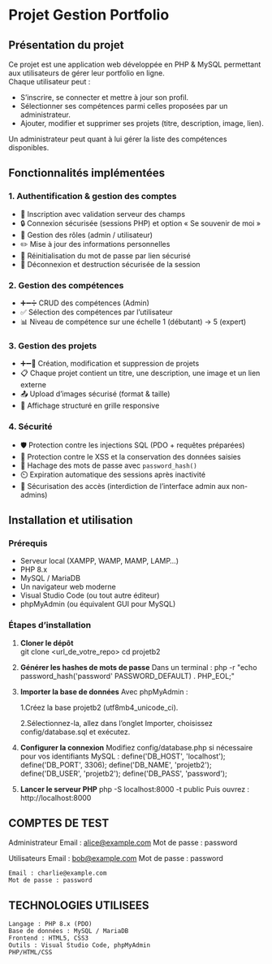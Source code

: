 # Projet Gestion Portfolio 


## Présentation du projet
Ce projet est une application web développée en PHP & MySQL permettant aux utilisateurs de gérer leur portfolio en ligne.  
Chaque utilisateur peut :
- S’inscrire, se connecter et mettre à jour son profil.
- Sélectionner ses compétences parmi celles proposées par un administrateur.
- Ajouter, modifier et supprimer ses projets (titre, description, image, lien).

Un administrateur peut quant à lui gérer la liste des compétences disponibles.



## Fonctionnalités implémentées
### 1. Authentification & gestion des comptes
- 💾 Inscription avec validation serveur des champs  
- 🔒 Connexion sécurisée (sessions PHP) et option « Se souvenir de moi »  
- 👤 Gestion des rôles (admin / utilisateur)  
- ✏️ Mise à jour des informations personnelles  
- 🔄 Réinitialisation du mot de passe par lien sécurisé  
- 🚪 Déconnexion et destruction sécurisée de la session  

### 2. Gestion des compétences
- ➕➖➗ CRUD des compétences (Admin)  
- ✅ Sélection des compétences par l’utilisateur  
- 📊 Niveau de compétence sur une échelle 1 (débutant) → 5 (expert)  

### 3. Gestion des projets
- ➕➖🚮 Création, modification et suppression de projets  
- 📋 Chaque projet contient un titre, une description, une image et un lien externe  
- 📤 Upload d’images sécurisé (format & taille)  
- 🎨 Affichage structuré en grille responsive  

### 4. Sécurité
- 🛡️ Protection contre les injections SQL (PDO + requêtes préparées)  
- 🛑 Protection contre le XSS et la conservation des données saisies  
- 🔑 Hachage des mots de passe avec `password_hash()`  
- ⏲️ Expiration automatique des sessions après inactivité  
- 🚫 Sécurisation des accès (interdiction de l’interface admin aux non-admins)  

## Installation et utilisation

### Prérequis
- Serveur local (XAMPP, WAMP, MAMP, LAMP…)  
- PHP 8.x  
- MySQL / MariaDB  
- Un navigateur web moderne  
- Visual Studio Code (ou tout autre éditeur)  
- phpMyAdmin (ou équivalent GUI pour MySQL)  



### Étapes d’installation
1. **Cloner le dépôt**  
   git clone <url_de_votre_repo>
   cd projetb2

2. **Générer les hashes de mots de passe**
Dans un terminal :
    php -r "echo password_hash('password' PASSWORD_DEFAULT) . PHP_EOL;"

3. **Importer la base de données**
Avec phpMyAdmin :

    1.Créez la base projetb2 (utf8mb4_unicode_ci).

    2.Sélectionnez-la, allez dans l’onglet Importer, choisissez config/database.sql et exécutez.

4. **Configurer la connexion**
Modifiez config/database.php si nécessaire pour vos identifiants MySQL :
    define('DB_HOST', 'localhost');
    define('DB_PORT', 3306);
    define('DB_NAME', 'projetb2');
    define('DB_USER', 'projetb2');
    define('DB_PASS', 'password');

5. **Lancer le serveur PHP**
    php -S localhost:8000 -t public
Puis ouvrez : http://localhost:8000



## COMPTES DE TEST
Administrateur
    Email : alice@example.com
    Mot de passe : password

Utilisateurs
    Email : bob@example.com
    Mot de passe : password

    Email : charlie@example.com
    Mot de passe : password



## TECHNOLOGIES UTILISEES
    Langage : PHP 8.x (PDO)
    Base de données : MySQL / MariaDB
    Frontend : HTML5, CSS3
    Outils : Visual Studio Code, phpMyAdmin
    PHP/HTML/CSS
